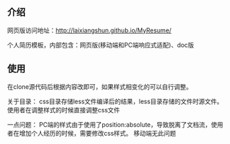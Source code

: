 ## 介绍
网页版访问地址：<http://laixiangshun.github.io/MyResume/>

个人简历模板，内部包含：网页版(移动端和PC端响应式适配)、doc版

## 使用
在clone源代码后根据内容改即可，如果样式相变化的可以自行调整。

关于目录：
css目录存储less文件编译后的结果，less目录存储的文件时源文件。使用者在调整样式的时候直接调整css文件

一点问题：
PC端的样式由于使用了position:absolute，导致脱离了文档流，使用者在增加个人经历的时候，需要修改css样式。
移动端无此问题


